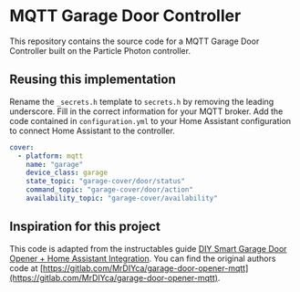 # MQTT Garage Door Controller

This repository contains the source code for a MQTT Garage Door Controller built on the Particle Photon controller.

## Reusing this implementation

Rename the ```_secrets.h``` template to ```secrets.h``` by removing the leading underscore.  Fill in the correct information for your MQTT broker.  Add the code contained in ```configuration.yml``` to your Home Assistant configuration to connect Home Assistant to the controller.

```yaml
cover:
  - platform: mqtt
    name: "garage"
    device_class: garage
    state_topic: "garage-cover/door/status"
    command_topic: "garage-cover/door/action"
    availability_topic: "garage-cover/availability"
```

## Inspiration for this project

This code is adapted from the instructables guide [DIY Smart Garage Door Opener + Home Assistant Integration](https://www.instructables.com/DIY-Smart-Garage-Door-Opener-Using-ESP8266-Wemos-D/).  You can find the original authors code at [https://gitlab.com/MrDIYca/garage-door-opener-mqtt](https://gitlab.com/MrDIYca/garage-door-opener-mqtt).